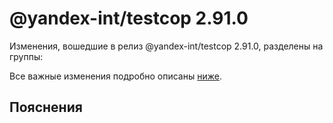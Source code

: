 # @yandex-int/testcop 2.91.0

<!-- ЧЕЛОВЕЧЕСКОЕ ВСТУПЛЕНИЕ -->

Изменения, вошедшие в релиз @yandex-int/testcop 2.91.0, разделены на группы:

Все важные изменения подробно описаны [ниже](#Пояснения).

## Пояснения


